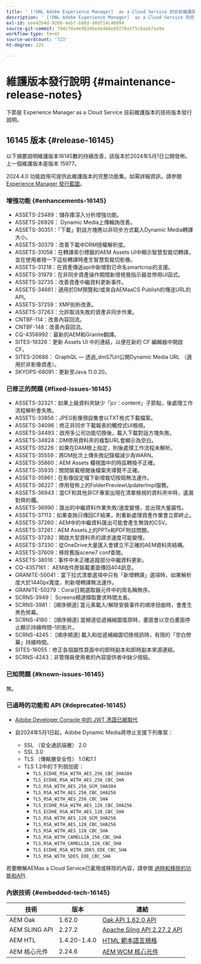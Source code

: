 ```yaml
---
title: ' [!DNL Adobe Experience Manager]  as a Cloud Service 的目前維護版本發行說明。'
description: ' [!DNL Adobe Experience Manager]  as a Cloud Service 的目前維護版本發行說明。'
exl-id: eee42b4d-9206-4ebf-b88d-d8df14c46094
source-git-commit: 79dcf8a4e9834beeb466ed9270a3f5c6aa67aa9a
workflow-type: tm+mt
source-wordcount: '723'
ht-degree: 22%

---
```


# 維護版本發行說明 {#maintenance-release-notes}

下節是 Experience Manager as a Cloud Service 目前維護版本的技術版本發行說明。

## 16145 版本 {#release-16145}

以下摘要說明維護版本16145數的持續改善，該版本於2024年5月1日公開發佈。 上一個維護版本是版本 15977。

2024.4.0 功能啟用可提供此維護版本的完整功能集。如需詳細資訊，請參閱 [Experience Manager 發行藍圖](https://experienceleague.adobe.com/zh-hant/docs/experience-manager-release-information/aem-release-updates/update-releases-roadmap)。

### 增強功能 {#enhancements-16145}

* ASSETS-23489：儲存庫深入分析增強功能。
* ASSETS-26926： Dynamic Media上傳輪詢改善。
* ASSETS-30351：「下載」對話方塊應以非同步方式載入Dynamic Media轉譯大小。
* ASSETS-30379：改善下載中DRM授權解析度。
* ASSETS-31058：在轉譯索引標籤的AEM Assets UI中顯示智慧型裁切轉譯，並在使用者按一下這些轉譯時產生智慧型裁切影像。
* ASSETS-31218：在資產傳送api中新增對已命名smartcrop的支援。
* ASSETS-31979：在非同步資產操作期間新增視覺指示器並停用UI函式。
* ASSETS-32735：改善資產中繼資料更新事件。
* ASSETS-34661：適用於DM預覽和/或來自AEMaaCS Publish的傳送URL的API。
* ASSETS-37259：XMP剖析改善。
* ASSETS-37263：允許取消失敗的資產非同步作業。
* CNTBF-114：改善內容回流。
* CNTBF-148：改善內容回流。
* CQ-4356992：最新的AEM和Granite翻譯。
* SITES-19326：更新 Assets UI 中的連結，以便在新的 CF 編輯器中開啟 CF。
* SITES-20686： GraphQL — 透過_dmS7Url公開Dynamic Media URL （適用於非影像資產）。
* SKYOPS-68091：更新至Java 11.0.20。

### 已修正的問題 {#fixed-issues-16145}

* ASSETS-32321：如果上級資料夾缺少「jcr：content」子節點，後處理工作流程解析會失敗。
* ASSETS-33856：JPEG影像預設集會以TXT格式下載檔案。
* ASSETS-34096：修正非同步下載報表的觸控式UI檢視。
* ASSETS-34493：啟用多公司功能切換後，載入下載對話方塊失敗。
* ASSETS-34824：DM停用資料夾的複製URL會顯示為空白。
* ASSETS-35226：如果在DAM根上指定，則後處理工作流程未解析。
* ASSETS-35559：將DM批次上傳失敗記錄檔減少為WARN。
* ASSETS-35860：AEM Assets 欄視圖中的時區轉換不正確。
* ASSETS-35935：關閉裝載檢閱後檔案夾導覽不正確。
* ASSETS-35961：在影像設定檔下新增裁切按鈕無法運作。
* ASSETS-36227：停用發佈上的FolderPreviewUpdaterImpl服務。
* ASSETS-36943：當CF和其他非CF專案出現在清單檢視的資料夾中時，遺漏對齊的欄。
* ASSETS-36990：匯出的中繼資料作業失敗/速度變慢，並出現大量屬性。
* ASSETS-37113：如果查詢只傳回CF結果，則重新處理資產作業會立即終止。
* ASSETS-37260：AEM中的中繼資料匯出可能會產生無效的CSV。
* ASSETS-37261：AEM Assets上的PPTx和PDF附註問題。
* ASSETS-37282：開啟大型資料夾的請求速度可能變慢。
* ASSETS-37330：從OneDrive大量匯入會建立不正確的AEM資料夾結構。
* ASSETS-37609：移除舊版scene7 conf查閱。
* ASSETS-38016：事件中未正確追蹤部分中繼資料更新。
* CQ-4357161： AEM收件匣裝載畫面傳回404訊息。
* GRANITE-50041：當下拉式清單選項中只有「新增轉譯」選項時，如果解析度大於1440px寬度，則新增轉譯無法運作。
* GRANITE-50279：Coral日期選取器元件中的周名稱無序。
* SCRNS-3949： Screens頻道擷取要求時間太長。
* SCRNS-3981： [順序頻道] 當元素載入/解除安裝事件的順序扭曲時，會產生黑色熒幕。
* SCRNS-4180： [順序頻道] 當頻道從遞補縮圖復原時，畫面會以空白畫面停止顯示持續時間–1的影片。
* SCRNS-4245： [順序頻道] 載入和從遞補縮圖切換視訊時，有限的「空白熒幕」持續時間。
* SITES-16055：修正各個屬性頁面中的即時副本和即時副本來源連結。
* SCRNS-4243：非管理員使用者的內容提供者中缺少按鈕。

### 已知問題 {#known-issues-16145}

無。

### 已過時的功能和 API {#deprecated-16145}

* [Adobe Developer Console 中的 JWT 憑證已被取代](/help/security/jwt-credentials-deprecation-in-adobe-developer-console.md)

* 自2024年5月1日起，Adobe Dynamic Media將停止支援下列專案：

   * SSL （安全通訊端層） 2.0
   * SSL 3.0
   * TLS （傳輸層安全性） 1.0和1.1
   * TLS 1.2中的下列弱加密：
      * `TLS_ECDHE_RSA_WITH_AES_256_CBC_SHA384`
      * `TLS_ECDHE_RSA_WITH_AES_256_CBC_SHA`
      * `TLS_RSA_WITH_AES_256_GCM_SHA384`
      * `TLS_RSA_WITH_AES_256_CBC_SHA256`
      * `TLS_RSA_WITH_AES_256_CBC_SHA`
      * `TLS_ECDHE_RSA_WITH_AES_128_CBC_SHA256`
      * `TLS_ECDHE_RSA_WITH_AES_128_CBC_SHA`
      * `TLS_RSA_WITH_AES_128_GCM_SHA256`
      * `TLS_RSA_WITH_AES_128_CBC_SHA256`
      * `TLS_RSA_WITH_AES_128_CBC_SHA`
      * `TLS_RSA_WITH_CAMELLIA_256_CBC_SHA`
      * `TLS_RSA_WITH_CAMELLIA_128_CBC_SHA`
      * `TLS_ECDHE_RSA_WITH_3DES_EDE_CBC_SHA`
      * `TLS_RSA_WITH_SDES_EDE_CBC_SHA`


若要瞭解AEMas a Cloud Service已棄用或移除的內容，請參閱 [過時和移除的功能和API](/help/release-notes/deprecated-removed-features.md).

### 內嵌技術 {#embedded-tech-16145}

| 技術 | 版本 | 連結 |
|---|---|---|
| AEM Oak | 1.62.0 | [Oak API 1.62.0 API](https://www.javadoc.io/doc/org.apache.jackrabbit/oak-api/1.62.0/index.html) |
| AEM SLING API | 2.27.2 | [Apache Sling API 2.27.2 API](https://www.javadoc.io/doc/org.apache.sling/org.apache.sling.api/latest/index.html) |
| AEM HTL | 1.4.20-1.4.0 | [HTML 範本語言規格](https://github.com/adobe/htl-spec) |
| AEM 核心元件 | 2.24.6 | [AEM WCM 核心元件](https://github.com/adobe/aem-core-wcm-components) |

